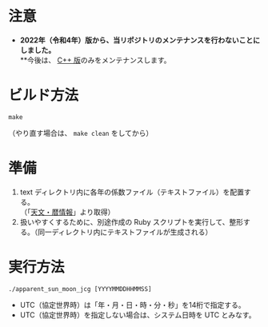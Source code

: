 注意
====

* **2022年（令和4年）版から、当リポジトリのメンテナンスを行わないことにしました。**  
  **今後は、 [C++ 版](https://github.com/komasaru/ephemeris_jcg "komasaru/ephemeris_jcg: C++ source code to calculate ephemerises by JCG method.")のみをメンテナンスします。

ビルド方法
==========

`make`

（やり直す場合は、 `make clean` をしてから）

準備
====

1. text ディレクトリ内に各年の係数ファイル（テキストファイル）を配置する。  
   （「[天文・暦情報](https://www1.kaiho.mlit.go.jp/KOHO/index.html "天文・暦情報")」より取得）
2. 扱いやすくするために、別途作成の Ruby スクリプトを実行して、整形する。（同一ディレクトリ内にテキストファイルが生成される）

実行方法
========

`./apparent_sun_moon_jcg [YYYYMMDDHHMMSS]`

* UTC（協定世界時）は「年・月・日・時・分・秒」を14桁で指定する。
* UTC（協定世界時）を指定しない場合は、システム日時を UTC とみなす。

